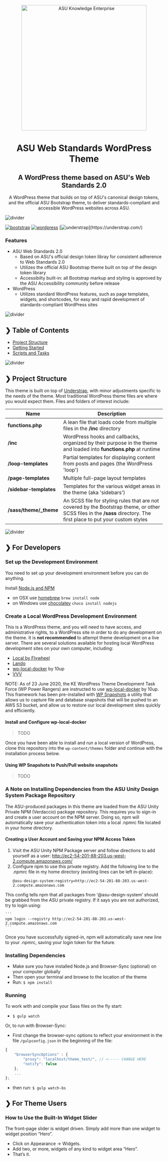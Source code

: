 <p align="center">
  <img src="https://cdn.infonet.research.asu.edu/assets/asu_asu_knowledge_enterprise_horiz_150ppi.png" alt="ASU Knowledge Enterprise" width="400" />
</p>

<h1 align="center">ASU Web Standards WordPress Theme</h1>
<h2 align="center">A WordPress theme based on ASU's Web Standards 2.0</h2>

<p align="center">A WordPress theme that builds on top of ASU's canonical design tokens, and the official ASU Bootstrap theme, to deliver standards-compliant and accessible WordPress websites across ASU.</p>

![divider](https://cdn.infonet.research.asu.edu/assets/divider.png)

[![bootstrap](https://img.shields.io/badge/Bootstrap-4-blue)](https://getbootstrap.com/)
[![wordpress](https://img.shields.io/badge/Wordpress-5-green?logo=Wordpress)](https://getbootstrap.com/)
[![understrap](https://img.shields.io/badge/Built&nbsp;with-Understrap-lightgrey?)](https://understrap.com/)

### Features

- ASU Web Standards 2.0
  - Based on ASU's official design token libray for consistent adherence to Web Standards 2.0
  - Utilizes the official ASU Bootstrap theme built on top of the design token library
  - Accessibilty built-in: all Bootstrap markup and styling is approved by the ASU Accessibility community before release
- WordPress
  - Utilizes standard WordPress features, such as page templates, widgets, and shortcodes, for easy and rapid development of standards-compliant WordPress sites


![divider](https://cdn.infonet.research.asu.edu/assets/divider.png)

## ❯ Table of Contents

- [Project Structure](#-project-structure)
- [Getting Started](#-for-developers)
- [Scripts and Tasks](#-scripts-and-tasks)

![divider](https://cdn.infonet.research.asu.edu/assets/divider.png)

## ❯ Project Structure

This theme is built on top of [Understrap](https://understrap.com), with minor adjustments specific to the needs of the theme. Most traditional WordPress theme files are where you would expect them. Files and folders of interest include:

| Name                            | Description                                                                |
| ------------------------------- | -------------------------------------------------------------------------- |
| **functions.php**               | A lean file that loads code from multiple files in the **/inc** directory  |
| **/inc**                        | WordPress hooks and callbacks, organized by their purpose in the theme and loaded into **functions.php** at runtime     |
| **/loop-templates**             | Partial templates for displaying content from posts and pages (the WordPress 'loop')                                     |
| **/page-templates**  | Multiple full-page layout templates  |
| **/sidebar-templates**          | Templates for the various widget areas in the theme (aka 'sidebars')    |
| **/sass/theme/_theme**   | An SCSS file for styling rules that are not covered by the Bootstrap theme, or other SCSS files in the **/sass** directory. The first place to put your custom styles                                               |

![divider](https://cdn.infonet.research.asu.edu/assets/divider.png)

## ❯ For Developers

### Set up the Development Environment

You need to set up your development environment before you can do anything.

Install [Node.js and NPM](https://nodejs.org/en/download/)

- on OSX use [homebrew](http://brew.sh) `brew install node`
- on Windows use [chocolatey](https://chocolatey.org/) `choco install nodejs`


### Create a Local WordPress Development Environment
This is a WordPress theme, and you will need to have access, and administrative rights, to a WordPress site in order to do any development on the theme. It is **not recommended** to attempt theme development on a live server. There are several solutions available for hosting local WordPress development sites on your own computer, including:

* [Local by Flywheel](https://localwp.com/)
* [Lando](https://docs.lando.dev/)
* [wp-local-docker](https://github.com/10up/wp-local-docker) by 10up
* [VVV](https://varyingvagrantvagrants.org/)

NOTE: As of 23 June 2020, the KE WordPress Theme Development Task Force (WP Power Rangers) are instructed to use [wp-local-docker](https://github.com/10up/wp-local-docker) by 10up. This framework has been pre-installed with [WP Snapshots](https://github.com/10up/wpsnapshots) a utility that allows us to capture file and database snapshots that will be pushed to an AWS S3 bucket, and allow us to restore our local development sites quickly and efficiently.

#### Install and Configure wp-local-docker

> TODO

Once you have been able to install and run a local version of WordPress, clone this repository into the `wp-content/themes` folder and continue with the installation process below.

#### Using WP Snapshots to Push/Pull website snapshots

> TODO

### A Note on Installing Dependencies from the ASU Unity Design System Package Repository ###
The ASU-produced packages in this theme are loaded from the ASU Unity Private NPM (Verdaccio) package repository. This requires you to sign-in and create a user account on the NPM server. Doing so, npm will automatically save your authentication token into a local .npmrc file located in your home directory.

#### Creating a User Account and Saving your NPM Access Token
1. Visit the ASU Unity NPM Package server and follow directions to add yourself as a user: http://ec2-54-201-88-203.us-west-2.compute.amazonaws.com/
2. Configure npm to use this private registry. Add the following line to the .npmrc file in my home directory (existing lines can be left in-place):
	```
	@asu-design-system:registry=http://ec2-54-201-88-203.us-west-2.compute.amazonaws.com
	```

This config tells npm that all packages from ‘@asu-design-system’ should be grabbed from the ASU private registry. If it says you are not authorized, try to login using:

	```
	npm login --registry http://ec2-54-201-88-203.us-west-2.compute.amazonaws.com
	```

Once you have successfully signed-in, npm will automatically save new line to your .npmrc, saving your login token for the future.

### Installing Dependencies
- Make sure you have installed Node.js and Browser-Sync (optional) on your computer globally
- Then open your terminal and browse to the location of the theme
- Run: `$ npm install`

### Running
To work with and compile your Sass files on the fly start:

- `$ gulp watch`

Or, to run with Browser-Sync:

- First change the browser-sync options to reflect your environment in the file `/gulpconfig.json` in the beginning of the file:
```javascript
{
    "browserSyncOptions" : {
        "proxy": "localhost/theme_test/", // <----- CHANGE HERE
        "notify": false
    },
    ...
};
```
- then run: `$ gulp watch-bs`

## ❯ For Theme Users

### How to Use the Built-In Widget Slider

The front-page slider is widget driven. Simply add more than one widget to widget position “Hero”.
- Click on Appearance → Widgets.
- Add two, or more, widgets of any kind to widget area “Hero”.
- That’s it.
